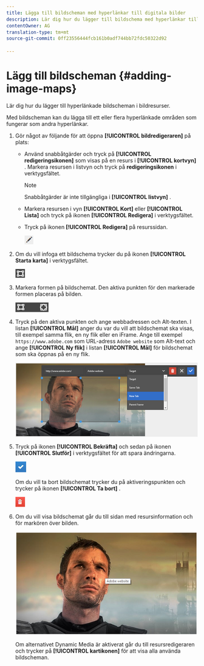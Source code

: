 ```yaml
---
title: Lägga till bildscheman med hyperlänkar till digitala bilder
description: Lär dig hur du lägger till bildschema med hyperlänkar till en bild.
contentOwner: AG
translation-type: tm+mt
source-git-commit: 0ff23556444fcb161b0adf744bb72fdc50322d92

---
```



# Lägg till bildscheman {#adding-image-maps}

Lär dig hur du lägger till hyperlänkade bildscheman i bildresurser.

Med bildscheman kan du lägga till ett eller flera hyperlänkade områden som fungerar som andra hyperlänkar.

1. Gör något av följande för att öppna **[!UICONTROL bildredigeraren]** på plats:

   * Använd snabbåtgärder och tryck på **[!UICONTROL redigeringsikonen]** som visas på en resurs i **[!UICONTROL kortvyn]** . Markera resursen i listvyn och tryck på **redigeringsikonen** i verktygsfältet.

      >[!NOTE]
      >
      >Snabbåtgärder är inte tillgängliga i **[!UICONTROL listvyn]** .

   * Markera resursen i vyn **[!UICONTROL Kort]** eller **[!UICONTROL Lista]** och tryck på ikonen **[!UICONTROL Redigera]** i verktygsfältet.
   * Tryck på ikonen **[!UICONTROL Redigera]** på resurssidan.

      ![chlimage_1-420](assets/chlimage_1-420.png)

1. Om du vill infoga ett bildschema trycker du på ikonen **[!UICONTROL Starta karta]** i verktygsfältet.

   ![chlimage_1-421](assets/chlimage_1-421.png)

1. Markera formen på bildschemat. Den aktiva punkten för den markerade formen placeras på bilden.

   ![chlimage_1-422](assets/chlimage_1-422.png)

1. Tryck på den aktiva punkten och ange webbadressen och Alt-texten. I listan **[!UICONTROL Mål]** anger du var du vill att bildschemat ska visas, till exempel samma flik, en ny flik eller en iFrame. Ange till exempel `https://www.adobe.com` som URL-adress `Adobe website` som Alt-text och ange **[!UICONTROL Ny flik]** i listan **[!UICONTROL Mål]** för bildschemat som ska öppnas på en ny flik.

   ![chlimage_1-423](assets/chlimage_1-423.png)

1. Tryck på ikonen **[!UICONTROL Bekräfta]** och sedan på ikonen **[!UICONTROL Slutför]** i verktygsfältet för att spara ändringarna.

   ![chlimage_1-424](assets/chlimage_1-424.png)

   Om du vill ta bort bildschemat trycker du på aktiveringspunkten och trycker på ikonen **[!UICONTROL Ta bort]** .

   ![chlimage_1-425](assets/chlimage_1-425.png)

1. Om du vill visa bildschemat går du till sidan med resursinformation och för markören över bilden.

   ![chlimage_1-426](assets/chlimage_1-426.png)

   Om alternativet Dynamic Media är aktiverat går du till resursredigeraren och trycker på **[!UICONTROL kartikonen]** för att visa alla använda bildscheman.
